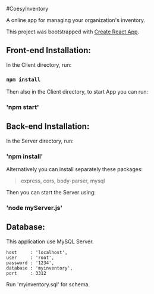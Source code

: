 #CoesyInventory

A online app for managing your organization's inventory.

This project was bootstrapped with [Create React App](https://github.com/facebook/create-react-app).

## Front-end Installation:

In the Client directory, run:

### `npm install`

Then also in the Client directory, to start App you can run:

### 'npm start'

## Back-end Installation:

In the Server directory, run:

### 'npm install'

Alternatively you can install separately these packages:

> express, cors, body-parser, mysql

Then you can start the Server using:

### 'node myServer.js'

## Database:

This application use MySQL Server.

```
host     : 'localhost',
user     : 'root',
password : '1234',
database : 'myinventory',
port     : 3312
```

Run 'myinventory.sql' for schema.